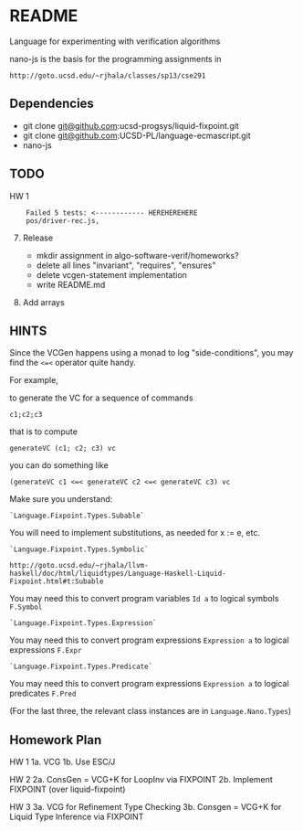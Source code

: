 README
=======

Language for experimenting with verification algorithms

nano-js is the basis for the programming assignments in 

    http://goto.ucsd.edu/~rjhala/classes/sp13/cse291

Dependencies
------------

* git clone git@github.com:ucsd-progsys/liquid-fixpoint.git 
* git clone git@github.com:UCSD-PL/language-ecmascript.git
* nano-js


TODO
----

HW 1            


        Failed 5 tests: <------------ HEREHEREHERE 
        pos/driver-rec.js, 
 
7. Release
    - mkdir assignment in algo-software-verif/homeworks?
    - delete all lines "invariant", "requires", "ensures"
    - delete vcgen-statement implementation
    - write  README.md

8. Add arrays


HINTS 
-----

Since the VCGen happens using a monad to log "side-conditions",
you may find the `<=<` operator quite handy.

For example, 

to generate the VC for a sequence of commands 

    c1;c2;c3

that is to compute

    generateVC (c1; c2; c3) vc 

you can do something like

    (generateVC c1 <=< generateVC c2 <=< generateVC c3) vc


Make sure you understand:

    `Language.Fixpoint.Types.Subable`

You will need to implement substitutions, as needed for x := e, etc.

    `Language.Fixpoint.Types.Symbolic`

    http://goto.ucsd.edu/~rjhala/llvm-haskell/doc/html/liquidtypes/Language-Haskell-Liquid-Fixpoint.html#t:Subable

You may need this to convert program variables `Id a` to logical symbols `F.Symbol`

    `Language.Fixpoint.Types.Expression`

You may need this to convert program expressions `Expression a` to logical expressions `F.Expr`

    `Language.Fixpoint.Types.Predicate`

You may need this to convert program expressions `Expression a` to logical predicates `F.Pred`

(For the last three, the relevant class instances are in `Language.Nano.Types`)




Homework Plan
-------------

HW 1
1a. VCG 
1b. Use ESC/J

HW 2
2a. ConsGen = VCG+K for LoopInv via FIXPOINT
2b. Implement FIXPOINT (over liquid-fixpoint)

HW 3
3a. VCG for Refinement Type Checking
3b. Consgen = VCG+K for Liquid Type Inference via FIXPOINT
